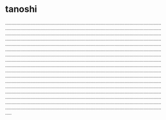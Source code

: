 # tanoshi
.................................................................................................................................................................................................................................................................................................................................................................................................................................................................................................................................................................................................................................................................................................................................................................................................................................................................................................................................................................................................................................................................................................................................................................................................................................................................................................................................................................................................................................................................................................................................................................................................................................................................................................................................................................................................................................................................................................................................................................................................................................................................................................................................................................................................